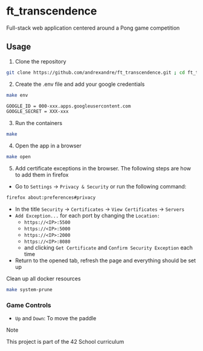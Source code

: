 # ft_transcendence

Full-stack web application centered around a Pong game competition

## Usage

1. Clone the repository
```sh
git clone https://github.com/andrexandre/ft_transcendence.git ; cd ft_transcendence
```

2. Create the .env file and add your google credentials
```sh
make env
```
```sh
GOOGLE_ID = 000-xxx.apps.googleusercontent.com
GOOGLE_SECRET = XXX-xxx
```

3. Run the containers
```sh
make
```

4. Open the app in a browser
```sh
make open
```

5. Add certificate exceptions in the browser. The following steps are how to add them in firefox
- Go to `Settings` -> `Privacy & Security` or run the following command:
```sh
firefox about:preferences#privacy
```
- In the title `Security` -> `Certificates` -> `View Certificates` -> `Servers`
- `Add Exception...` for each port by changing the `Location:`
  - `https://<IP>:5500`
  - `https://<IP>:5000`
  - `https://<IP>:2000`
  - `https://<IP>:8080`
  - and clicking `Get Certificate` and `Confirm Security Exception` each time
- Return to the opened tab, refresh the page and everything should be set up

Clean up all docker resources
```sh
make system-prune
```

### Game Controls

- `Up` and `Down`: To move the paddle

> [!NOTE]
> This project is part of the 42 School curriculum
